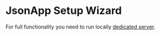 # JsonApp Setup Wizard

For full functionality you need to run locally [dedicated server](https://github.com/kredenc6/setupWizardLocalServer2).

